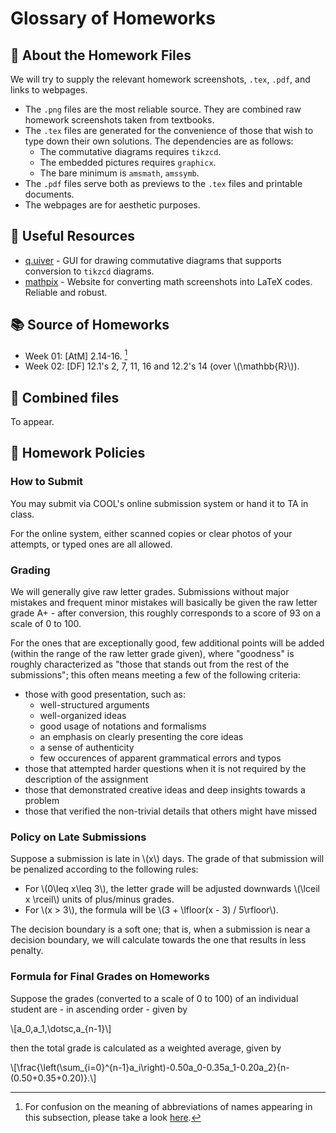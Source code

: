 # Glossary of Homeworks

## 📁 About the Homework Files

We will try to supply the relevant homework screenshots, `.tex`, `.pdf`, and links to webpages.
* The `.png` files are the most reliable source. They are combined raw homework screenshots taken from textbooks.
* The `.tex` files are generated for the convenience of those that wish to type down their own solutions. The dependencies are as follows:
    * The commutative diagrams requires `tikzcd`.
    * The embedded pictures requires `graphicx`.
    * The bare minimum is `amsmath`, `amssymb`.
* The `.pdf` files serve both as previews to the `.tex` files and printable documents.
* The webpages are for aesthetic purposes.

## 🌱 Useful Resources
* [q.uiver](https://q.uiver.app/) - GUI for drawing commutative diagrams that supports conversion to `tikzcd` diagrams.
* [mathpix](https://snip.mathpix.com/) - Website for converting math screenshots into LaTeX codes. Reliable and robust.


## 📚 Source of Homeworks

* Week 01: [AtM] 2.14-16. [^note]
* Week 02: [DF] 12.1's 2, 7, 11, 16 and 12.2's 14 (over \\(\mathbb{R}\\)).

[^note]: For confusion on the meaning of abbreviations of names appearing in this subsection, please take a look [here](../home.md#references).


## 📌 Combined files
To appear.


## 📜 Homework Policies

### How to Submit

You may submit via COOL's online submission system or hand it to TA in class.

For the online system, either scanned copies or clear photos of your attempts, or typed ones are all allowed.

### Grading

We will generally give raw letter grades. Submissions without major mistakes and frequent minor mistakes will basically be given the raw letter grade A+ - after conversion, this roughly corresponds to a score of 93 on a scale of 0 to 100.

For the ones that are exceptionally good, few additional points will be added (within the range of the raw letter grade given), where "goodness" is roughly characterized as "those that stands out from the rest of the submissions"; this often means meeting a few of the following criteria:
* those with good presentation, such as:
    * well-structured arguments
    * well-organized ideas
    * good usage of notations and formalisms
    * an emphasis on clearly presenting the core ideas
    * a sense of authenticity
    * few occurences of apparent grammatical errors and typos
* those that attempted harder questions when it is not required by the description of the assignment
* those that demonstrated creative ideas and deep insights towards a problem
* those that verified the non-trivial details that others might have missed

### Policy on Late Submissions

Suppose a submission is late in \\(x\\) days. The grade of that submission will be penalized according to the following rules:

* For \\(0\leq x\leq 3\\), the letter grade will be adjusted downwards \\(\lceil x \rceil\\) units of plus/minus grades.
* For \\(x > 3\\), the formula will be \\(3 + \lfloor(x - 3) / 5\rfloor\\).

The decision boundary is a soft one; that is, when a submission is near a decision boundary, we will calculate towards the one that results in less penalty.

### Formula for Final Grades on Homeworks
Suppose the grades (converted to a scale of 0 to 100) of an individual student are - in ascending order - given by

\\[a\_0,a\_1,\dotsc,a\_{n-1}\\]

then the total grade is calculated as a weighted average, given by

\\[\frac{\left(\sum\_{i=0}\^{n-1}a\_i\right)-0.50a\_0-0.35a\_1-0.20a\_2}{n-(0.50+0.35+0.20)}.\\]